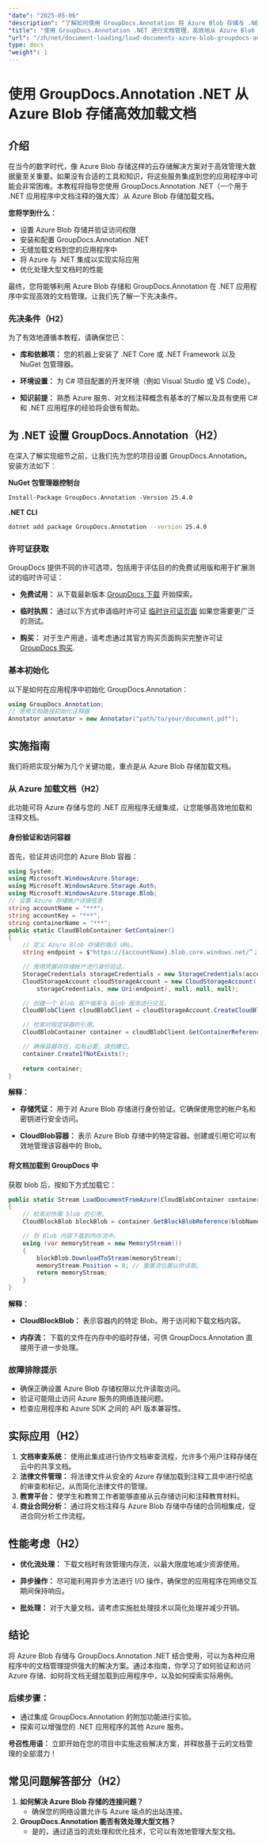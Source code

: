 ```yaml
---
"date": "2025-05-06"
"description": "了解如何使用 GroupDocs.Annotation 将 Azure Blob 存储与 .NET 应用程序无缝集成。增强文档管理和注释功能。"
"title": "使用 GroupDocs.Annotation .NET 进行文档管理，高效地从 Azure Blob 存储加载文档"
"url": "/zh/net/document-loading/load-documents-azure-blob-groupdocs-annotation-dotnet/"
type: docs
"weight": 1
---
```


# 使用 GroupDocs.Annotation .NET 从 Azure Blob 存储高效加载文档

## 介绍
在当今的数字时代，像 Azure Blob 存储这样的云存储解决方案对于高效管理大数据量至关重要。如果没有合适的工具和知识，将这些服务集成到您的应用程序中可能会非常困难。本教程将指导您使用 GroupDocs.Annotation .NET（一个用于 .NET 应用程序中文档注释的强大库）从 Azure Blob 存储加载文档。

**您将学到什么：**
- 设置 Azure Blob 存储并验证访问权限
- 安装和配置 GroupDocs.Annotation .NET
- 无缝加载文档到您的应用程序中
- 将 Azure 与 .NET 集成以实现实际应用
- 优化处理大型文档时的性能

最终，您将能够利用 Azure Blob 存储和 GroupDocs.Annotation 在 .NET 应用程序中实现高效的文档管理。让我们先了解一下先决条件。

### 先决条件（H2）
为了有效地遵循本教程，请确保您已：
- **库和依赖项：** 您的机器上安装了 .NET Core 或 .NET Framework 以及 NuGet 包管理器。
  
- **环境设置：** 为 C# 项目配置的开发环境（例如 Visual Studio 或 VS Code）。

- **知识前提：** 熟悉 Azure 服务、对文档注释概念有基本的了解以及具有使用 C# 和 .NET 应用程序的经验将会很有帮助。

## 为 .NET 设置 GroupDocs.Annotation（H2）
在深入了解实现细节之前，让我们先为您的项目设置 GroupDocs.Annotation。安装方法如下：

**NuGet 包管理器控制台**
```shell
Install-Package GroupDocs.Annotation -Version 25.4.0
```

**.NET CLI**
```bash
dotnet add package GroupDocs.Annotation --version 25.4.0
```

### 许可证获取
GroupDocs 提供不同的许可选项，包括用于评估目的的免费试用版和用于扩展测试的临时许可证：
- **免费试用：** 从下载最新版本 [GroupDocs 下载](https://releases.groupdocs.com/annotation/net/) 开始探索。
  
- **临时执照：** 通过以下方式申请临时许可证 [临时许可证页面](https://purchase.groupdocs.com/temporary-license/) 如果您需要更广泛的测试。

- **购买：** 对于生产用途，请考虑通过其官方购买页面购买完整许可证 [GroupDocs 购买](https://purchase。groupdocs.com/buy).

### 基本初始化
以下是如何在应用程序中初始化 GroupDocs.Annotation：
```csharp
using GroupDocs.Annotation;
// 使用文档路径初始化注释器
Annotator annotator = new Annotator("path/to/your/document.pdf");
```

## 实施指南
我们将把实现分解为几个关键功能，重点是从 Azure Blob 存储加载文档。

### 从 Azure 加载文档（H2）
此功能可将 Azure 存储与您的 .NET 应用程序无缝集成，让您能够高效地加载和注释文档。

#### 身份验证和访问容器 
首先，验证并访问您的 Azure Blob 容器：
```csharp
using System;
using Microsoft.WindowsAzure.Storage;
using Microsoft.WindowsAzure.Storage.Auth;
using Microsoft.WindowsAzure.Storage.Blob;
// 设置 Azure 存储帐户详细信息
string accountName = "***";
string accountKey = "***";
string containerName = "***";
public static CloudBlobContainer GetContainer()
{
    // 定义 Azure Blob 存储的端点 URL。
    string endpoint = $"https://{accountName}.blob.core.windows.net/”；

    // 使用凭据对存储帐户进行身份验证。
    StorageCredentials storageCredentials = new StorageCredentials(accountName, accountKey);
    CloudStorageAccount cloudStorageAccount = new CloudStorageAccount(
        storageCredentials, new Uri(endpoint), null, null, null);

    // 创建一个 Blob 客户端来与 Blob 服务进行交互。
    CloudBlobClient cloudBlobClient = cloudStorageAccount.CreateCloudBlobClient();

    // 检索对指定容器的引用。
    CloudBlobContainer container = cloudBlobClient.GetContainerReference(containerName);

    // 确保容器存在，如有必要，请创建它。
    container.CreateIfNotExists();
    
    return container;
}
```
**解释：**
- **存储凭证：** 用于对 Azure Blob 存储进行身份验证。它确保使用您的帐户名和密钥进行安全访问。

- **CloudBlob容器：** 表示 Azure Blob 存储中的特定容器。创建或引用它可以有效地管理该容器中的 Blob。

#### 将文档加载到 GroupDocs 中 
获取 blob 后，按如下方式加载它：
```csharp
public static Stream LoadDocumentFromAzure(CloudBlobContainer container, string blobName)
{
    // 检索对所需 blob 的引用。
    CloudBlockBlob blockBlob = container.GetBlockBlobReference(blobName);

    // 将 Blob 内容下载到内存流中。
    using (var memoryStream = new MemoryStream())
    {
        blockBlob.DownloadToStream(memoryStream);
        memoryStream.Position = 0; // 重置流位置以供读取。
        return memoryStream;
    }
}
```
**解释：**
- **CloudBlockBlob：** 表示容器内的特定 Blob。用于访问和下载文档内容。

- **内存流：** 下载的文件在内存中的临时存储，可供 GroupDocs.Annotation 直接用于进一步处理。

### 故障排除提示
- 确保正确设置 Azure Blob 存储权限以允许读取访问。
- 验证可能阻止访问 Azure 服务的网络连接问题。
- 检查应用程序和 Azure SDK 之间的 API 版本兼容性。

## 实际应用（H2）
1. **文档审查系统：** 使用此集成进行协作文档审查流程，允许多个用户注释存储在云中的共享文档。
2. **法律文件管理：** 将法律文件从安全的 Azure 存储加载到注释工具中进行彻底的审查和标记，从而简化法律文件的管理。
3. **教育平台：** 使学生和教育工作者能够直接从云存储访问和注释教育材料。
4. **商业合同分析：** 通过将文档注释与 Azure Blob 存储中存储的合同相集成，促进合同分析工作流程。

## 性能考虑（H2）
- **优化流处理：** 下载文档时有效管理内存流，以最大限度地减少资源使用。
  
- **异步操作：** 尽可能利用异步方法进行 I/O 操作，确保您的应用程序在网络交互期间保持响应。

- **批处理：** 对于大量文档，请考虑实施批处理技术以简化处理并减少开销。

## 结论
将 Azure Blob 存储与 GroupDocs.Annotation .NET 结合使用，可以为各种应用程序中的文档管理提供强大的解决方案。通过本指南，你学习了如何验证和访问 Azure 存储、如何将文档无缝加载到应用程序中，以及如何探索实际用例。

### 后续步骤：
- 通过集成 GroupDocs.Annotation 的附加功能进行实验。
- 探索可以增强您的 .NET 应用程序的其他 Azure 服务。

**号召性用语：** 立即开始在您的项目中实施这些解决方案，并释放基于云的文档管理的全部潜力！

## 常见问题解答部分（H2）
1. **如何解决 Azure Blob 存储的连接问题？**
   - 确保您的网络设置允许与 Azure 端点的出站连接。
2. **GroupDocs.Annotation 能否有效处理大型文档？**
   - 是的，通过适当的流处理和优化技术，它可以有效地管理大型文档。